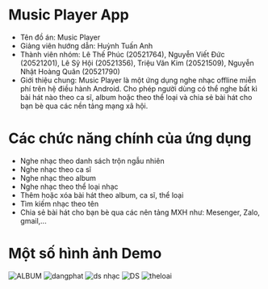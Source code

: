 # Music Player App
- Tên đồ án: Music Player
- Giảng viên hướng dẫn: Huỳnh Tuấn Anh
- Thành viên nhóm:
    Lê Thế Phúc                 (20521764),
    Nguyễn Viết Đức             (20521201),
    Lê Sỹ Hội                   (20521356),
    Triệu Văn Kim               (20521509),
    Nguyễn Nhật Hoàng Quân      (20521790)   
- Giới thiệu chung: Music Player là một ứng dụng nghe nhạc offline miễn phí trên hệ điều hành Android. Cho phép người dùng có thể nghe bất kì bài hát nào theo ca sĩ,       album hoặc theo thể loại và chia sẻ bài hát cho bạn bè qua các nền tảng mạng xã hội.
  </a>
#  Các chức năng chính của ứng dụng
  - Nghe nhạc theo danh sách trộn ngẫu nhiên
  - Nghe nhạc theo ca sĩ
  - Nghe nhạc theo album
  - Nghe nhạc theo thể loại nhạc
  - Thêm hoặc xóa bài hát theo album, ca sĩ, thể loại
  - Tìm kiếm nhạc theo tên
  - Chia sẻ bài hát cho bạn bè qua các nên tảng MXH như: Mesenger, Zalo, gmail,...
  </a>
  
# Một số hình ảnh Demo 
  

![ALBUM](https://user-images.githubusercontent.com/91202778/173234867-cff447ba-668d-4a7b-907e-7f62e394c5f1.png)
![dangphat](https://user-images.githubusercontent.com/91202778/173234884-1f5b00fe-78da-4c37-8900-b8f1d746355f.png)
![ds nhạc](https://user-images.githubusercontent.com/91202778/173234927-fa6ce4ba-004f-45f5-9e79-0a172ce8ae59.png)
![DS](https://user-images.githubusercontent.com/91202778/173234936-40075f8a-c014-4d09-bef5-544d73a8327e.png)
![theloai](https://user-images.githubusercontent.com/91202778/173234944-c39f21d5-24c7-4251-803c-8016d83e80de.png)
  </a>
